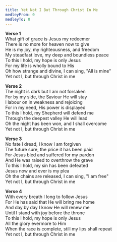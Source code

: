 ```yaml
---
title: Yet Not I But Through Christ In Me
medleyFrom: 0
medleyTo: 0
---
```


**Verse 1**  
What gift of grace is Jesus my redeemer  
There is no more for heaven now to give  
He is my joy, my righteousness, and freedom  
My steadfast love, my deep and boundless peace  
To this I hold, my hope is only Jesus  
For my life is wholly bound to His  
Oh how strange and divine, I can sing, "All is mine"  
Yet not I, but through Christ in me

**Verse 2**  
The night is dark but I am not forsaken  
For by my side, the Saviour He will stay  
I labour on in weakness and rejoicing  
For in my need, His power is displayed  
To this I hold, my Shepherd will defend me  
Through the deepest valley He will lead  
Oh the night has been won, and I shall overcome  
Yet not I, but through Christ in me

**Verse 3**  
No fate I dread, I know I am forgiven  
The future sure, the price it has been paid  
For Jesus bled and suffered for my pardon  
And He was raised to overthrow the grave  
To this I hold, my sin has been defeated  
Jesus now and ever is my plea  
Oh the chains are released, I can sing, "I am free"  
Yet not I, but through Christ in me

**Verse 4**  
With every breath I long to follow Jesus  
For He has said that He will bring me home  
And day by day I know He will renew me  
Until I stand with joy before the throne  
To this I hold, my hope is only Jesus  
All the glory evermore to Him  
When the race is complete, still my lips shall repeat  
Yet not I, but through Christ in me
